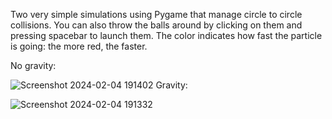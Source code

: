 Two very simple simulations using Pygame that manage circle to circle collisions. You can also throw the balls around by clicking on them and pressing spacebar to launch them. The color indicates how fast the particle is going: the more red, the faster.

No gravity:

![Screenshot 2024-02-04 191402](https://github.com/barnareds/Python-Particle-Simulation/assets/128737452/0b96d963-6229-4248-857f-f7b37a7a8e1b)
Gravity:

![Screenshot 2024-02-04 191332](https://github.com/barnareds/Python-Particle-Simulation/assets/128737452/5c2c8ed0-23ab-40e1-bf9f-39443427c709)
